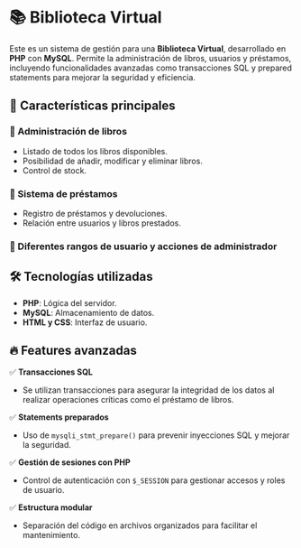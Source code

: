# 📚 Biblioteca Virtual

Este es un sistema de gestión para una **Biblioteca Virtual**, desarrollado en **PHP** con **MySQL**. Permite la administración de libros, usuarios y préstamos, incluyendo funcionalidades avanzadas como transacciones SQL y prepared statements para mejorar la seguridad y eficiencia.

## 🚀 Características principales

### 🔹 Administración de libros
- Listado de todos los libros disponibles.
- Posibilidad de añadir, modificar y eliminar libros.
- Control de stock.

### 🔹 Sistema de préstamos
- Registro de préstamos y devoluciones.
- Relación entre usuarios y libros prestados.

### 🔹 Diferentes rangos de usuario y acciones de administrador

## 🛠️ Tecnologías utilizadas
- **PHP**: Lógica del servidor.
- **MySQL**: Almacenamiento de datos.
- **HTML y CSS**: Interfaz de usuario.

## 🔥 Features avanzadas

✅ **Transacciones SQL**  
  - Se utilizan transacciones para asegurar la integridad de los datos al realizar operaciones críticas como el préstamo de libros.

✅ **Statements preparados**  
  - Uso de `mysqli_stmt_prepare()` para prevenir inyecciones SQL y mejorar la seguridad.

✅ **Gestión de sesiones con PHP**  
  - Control de autenticación con `$_SESSION` para gestionar accesos y roles de usuario.

✅ **Estructura modular**  
  - Separación del código en archivos organizados para facilitar el mantenimiento.

